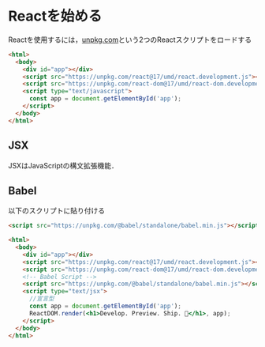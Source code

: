 # Reactを始める
Reactを使用するには，[unpkg.com](unpkg.com)という2つのReactスクリプトをロードする
```html
<html>
  <body>
    <div id="app"></div>
    <script src="https://unpkg.com/react@17/umd/react.development.js"></script>
    <script src="https://unpkg.com/react-dom@17/umd/react-dom.development.js"></script>
    <script type="text/javascript">
      const app = document.getElementById('app');
    </script>
  </body>
</html>
```
## JSX
JSXはJavaScriptの構文拡張機能．
## Babel
以下のスクリプトに貼り付ける
```html
<script src="https://unpkg.com/@babel/standalone/babel.min.js"></script>
```


```html
<html>
  <body>
    <div id="app"></div>
    <script src="https://unpkg.com/react@17/umd/react.development.js"></script>
    <script src="https://unpkg.com/react-dom@17/umd/react-dom.development.js"></script>
    <!-- Babel Script -->
    <script src="https://unpkg.com/@babel/standalone/babel.min.js"></script>
    <script type="text/jsx">
      //宣言型
      const app = document.getElementById('app');
      ReactDOM.render(<h1>Develop. Preview. Ship. 🚀</h1>, app);
    </script>
  </body>
</html>
```


